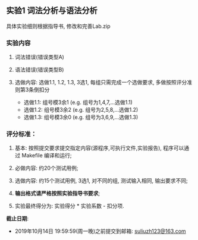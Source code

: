 ## 实验1 词法分析与语法分析

具体实验细则根据指导书, 修改和完善Lab.zip

### 实验内容
1. 词法错误(错误类型A)

2. 语法错误(错误类型B)

3. 选做内容: 选做1.1, 1.2, 1.3, 3选1, 每组只需完成一个选做要求, 多做按照评分准则第3条倒扣分
    - 选做1.1: 组号模3余1 (e.g. 组号为1,4,7,...选做1.1)
    - 选做1.2: 组号模3余2 (e.g. 组号为2,5,8,...选做1.2)
    - 选做1.3: 组号模3余0 (e.g. 组号为3,6,9,...选做1.3)


### 评分标准：
1. 基本: 按照提交要求提交指定内容(源程序,可执行文件,实验报告), 程序可以通过 Makefile 编译和运行;

2. 必做内容: 约20个测试用例;

3. 选做内容: 约15个测试用例, 3选1, 对不同的组, 测试输入相同, 输出要求不同;

4. **输出格式请严格按照实验指导书要求**;

5. 实验最终得分为: 实验得分 * 实验系数 - 扣分项.


**截止日期**:
- 2019年10月14日 19:59:59(周一晚)之前提交到邮箱: suliuzh123@163.com



